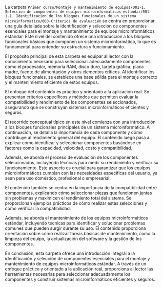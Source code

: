 La carpeta `Primer curso/Montaje y mantenimiento de equipos/001-1. Seleccion de componentes de equipos microinformaticos estandar/001-1.1. Identificacion de los bloques funcionales de un sistema microinformatico/003-Criterios de evaluación` se centra en proporcionar una guía detallada sobre la identificación y selección de componentes esenciales para el montaje y mantenimiento de equipos microinformáticos estándar. Este nivel del contenido ofrece una introducción a los bloques funcionales básicos que componen un sistema microinformático, lo que es fundamental para entender su estructura y funcionamiento.

El propósito principal de esta carpeta es equipar al lector con la conocimiento necesario para seleccionar adecuadamente componentes como el procesador, memoria RAM, disco duro, tarjeta gráfica, placa madre, fuente de alimentación y otros elementos críticos. Al identificar los bloques funcionales, se establece una base sólida para el montaje correcto y el mantenimiento eficiente de estos equipos.

El enfoque del contenido es práctico y orientado a la aplicación real. Se presentan criterios específicos y métodos que permiten evaluar la compatibilidad y rendimiento de los componentes seleccionados, asegurando que se construyan sistemas microinformáticos eficientes y seguros.

El recorrido conceptual típico en este nivel comienza con una introducción a los bloques funcionales principales de un sistema microinformático. A continuación, se detalla la importancia de cada componente y cómo contribuye al rendimiento general del equipo. El contenido luego pasa a explicar cómo identificar y seleccionar componentes basándose en factores como la capacidad, velocidad, costo y compatibilidad.

Además, se aborda el proceso de evaluación de los componentes seleccionados, incluyendo técnicas para medir su rendimiento y verificar su funcionamiento. Este aspecto es crucial para garantizar que los equipos microinformáticos cumplan con las necesidades específicas del usuario, ya sean para uso doméstico, profesional o empresarial.

El contenido también se centra en la importancia de la compatibilidad entre componentes, explicando cómo seleccionar piezas que funcionen juntas sin problemas y maximicen el rendimiento total del sistema. Se proporcionan ejemplos prácticos de cómo realizar estas selecciones y cómo verificar la compatibilidad.

Además, se aborda el mantenimiento de los equipos microinformáticos estándar, incluyendo técnicas para identificar y solucionar problemas comunes que pueden surgir durante su uso. El contenido proporciona orientación sobre cómo realizar tareas básicas de mantenimiento, como la limpieza del equipo, la actualización del software y la gestión de los componentes.

En conclusión, esta carpeta ofrece una introducción integral a la identificación y selección de componentes esenciales para el montaje y mantenimiento de equipos microinformáticos estándar. A través de un enfoque práctico y orientado a la aplicación real, proporciona al lector las herramientas necesarias para seleccionar adecuadamente los componentes y construir sistemas microinformáticos eficientes y seguros.

